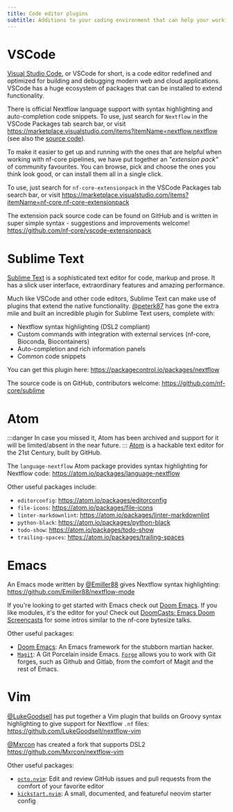 ```yaml
---
title: Code editor plugins
subtitle: Additions to your coding environment that can help your workflow.
---
```


# VSCode

[Visual Studio Code](https://code.visualstudio.com/), or VSCode for short, is a code editor redefined and optimized for building and debugging modern web and cloud applications.
VSCode has a huge ecosystem of packages that can be installed to extend functionality.

There is official Nextflow language support with syntax highlighting and auto-completion code snippets.
To use, just search for `Nextflow` in the VSCode Packages tab search bar, or visit
<https://marketplace.visualstudio.com/items?itemName=nextflow.nextflow> (see also the [source code](https://github.com/nextflow-io/vscode-language-nextflow)).

To make it easier to get up and running with the ones that are helpful when working with nf-core pipelines, we have put together an _"extension pack"_ of community favourites.
You can browse, pick and choose the ones you think look good, or can install them all in a single click.

To use, just search for `nf-core-extensionpack` in the VSCode Packages tab search bar, or visit
<https://marketplace.visualstudio.com/items?itemName=nf-core.nf-core-extensionpack>

The extension pack source code can be found on GitHub and is written in super simple syntax - suggestions and improvements welcome!
<https://github.com/nf-core/vscode-extensionpack>

# Sublime Text

[Sublime Text](https://www.sublimetext.com/) is a sophisticated text editor for code, markup and prose. It has a slick user interface, extraordinary features and amazing performance.

Much like VSCode and other code editors, Sublime Text can make use of plugins that extend the native functionality.
[@peterk87](https://github.com/peterk87) has gone the extra mile and built an incredible plugin for Sublime Text users, complete with:

- Nextflow syntax highlighting (DSL2 compliant)
- Custom commands with integration with external services (nf-core, Bioconda, Biocontainers)
- Auto-completion and rich information panels
- Common code snippets

You can get this plugin here: <https://packagecontrol.io/packages/nextflow>

The source code is on GitHub, contributors welcome:
<https://github.com/nf-core/sublime>

# Atom

:::danger
In case you missed it, Atom has been archived and support for it will be limited/absent in the near future.
:::
[Atom](https://atom.io/) is a hackable text editor for the 21st Century, built by GitHub.

The `language-nextflow` Atom package provides syntax highlighting for Nextflow code:
<https://atom.io/packages/language-nextflow>

Other useful packages include:

- `editorconfig`: <https://atom.io/packages/editorconfig>
- `file-icons`: <https://atom.io/packages/file-icons>
- `linter-markdownlint`: <https://atom.io/packages/linter-markdownlint>
- `python-black`: <https://atom.io/packages/python-black>
- `todo-show`: <https://atom.io/packages/todo-show>
- `trailing-spaces`: <https://atom.io/packages/trailing-spaces>

# Emacs

An Emacs mode written by [@Emiller88](https://github.com/Emiller88) gives Nextflow syntax highlighting:
<https://github.com/Emiller88/nextflow-mode>

If you're looking to get started with Emacs check out [Doom Emacs](https://github.com/hlissner/doom-emacs). If you like modules, it's the editor for you! Check out [DoomCasts: Emacs Doom Screencasts](https://www.youtube.com/playlist?list=PLhXZp00uXBk4np17N39WvB80zgxlZfVwj) for some intros similar to the nf-core bytesize talks.

Other useful packages:

- [Doom Emacs](https://github.com/doomemacs/doomemacs): An Emacs framework for the stubborn martian hacker.
- [`Magit`](https://magit.vc/): A Git Porcelain inside Emacs. [`Forge`](https://magit.vc/manual/forge/) allows you to work with Git forges, such as Github and Gitlab, from the comfort of Magit and the rest of Emacs.

# Vim

[@LukeGoodsell](https://github.com/LukeGoodsell) has put together a Vim plugin that builds on Groovy syntax highlighting to give support for Nextflow `.nf` files: <https://github.com/LukeGoodsell/nextflow-vim>

[@Mxrcon](https://github.com/Mxrcon) has created a fork that supports DSL2 <https://github.com/Mxrcon/nextflow-vim>

Other useful packages:

- [`octo.nvim`](https://github.com/pwntester/octo.nvim): Edit and review GitHub issues and pull requests from the comfort of your favorite editor
- [`kickstart.nvim`](https://github.com/nvim-lua/kickstart.nvim): A small, documented, and featureful neovim starter config
